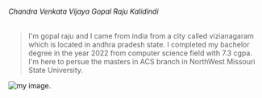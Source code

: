 ###### Chandra Venkata Vijaya Gopal Raju Kalidindi
> I'm gopal raju and I came from india from a city called vizianagaram which is located in andhra pradesh state. I completed my bachelor degree in the year 2022 from computer science field with 7.3 cgpa. I'm here to persue the masters in ACS branch in NorthWest Missouri State University.

![my image](![download](https://user-images.githubusercontent.com/122591663/215020021-dcbf3b8c-8f01-44fb-95b0-33264ec4b541.png)).
 
